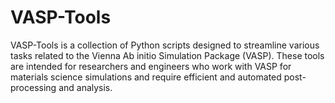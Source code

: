 # VASP-Tools
 VASP-Tools is a collection of Python scripts designed to streamline various tasks related to the Vienna Ab initio Simulation Package (VASP). These tools are intended for researchers and engineers who work with VASP for materials science simulations and require efficient and automated post-processing and analysis.
